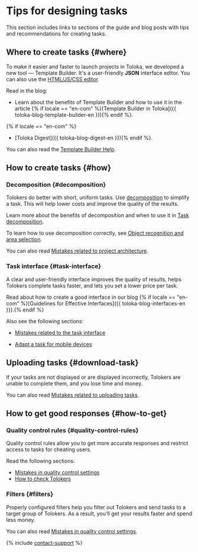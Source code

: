 # Tips for designing tasks

This section includes links to sections of the guide and blog posts with tips and recommendations for creating tasks.

## Where to create tasks {#where}

To make it easier and faster to launch projects in Toloka, we developed a new tool — Template Builder. It's a user-friendly **JSON** interface editor. You can also use the [HTML/JS/CSS editor](spec.md).

Read in the blog:

- Learn about the benefits of Template Builder and how to use it in the article {% if locale == "en-com" %}[Template Builder in Toloka]({{ toloka-blog-template-builder-en }}){% endif %}.

{% if locale == "en-com" %}
- [Toloka Digest]({{ toloka-blog-digest-en }}){% endif %}.

You can also read the [Template Builder Help](../../template-builder/index.md).

## How to create tasks {#how}

### Decomposition {#decomposition}

Tolokers do better with short, uniform tasks. Use [decomposition](../../glossary.md#decomposition) to simplify a task. This will help lower costs and improve the quality of the results.

Learn more about the benefits of decomposition and when to use it in [Task decomposition](solution-architecture.md).

To learn how to use decomposition correctly, see [Object recognition and area selection](image-segmentation-overview.md).

You can also read [Mistakes related to project architecture](frequent-customer-errors.md#mistakes-architecture).

### Task interface {#task-interface}

A clear and user-friendly interface improves the quality of results, helps Tolokers complete tasks faster, and lets you set a lower price per task.

Read about how to create a good interface in our blog {% if locale == "en-com" %}[Guidelines for Effective Interfaces]({{ toloka-blog-interfaces-en }}).{% endif %}

Also see the following sections:

- [Mistakes related to the task interface](frequent-customer-errors.md#interface-mistakes)

- [Adapt a task for mobile devices](mobile.md)

## Uploading tasks {#download-task}

If your tasks are not displayed or are displayed incorrectly, Tolokers are unable to complete them, and you lose time and money.

You can also read [Mistakes related to uploading tasks](frequent-customer-errors.md#loading-tasks-mistakes).

## How to get good responses {#how-to-get}

### Quality control rules {#quality-control-rules}

Quality control rules allow you to get more accurate responses and restrict access to tasks for cheating users.

Read the following sections:

- [Mistakes in quality control settings](frequent-customer-errors.md#quality-control-mistakes)
- [How to check Tolokers](check-performers.md)

### Filters {#filters}

Properly configured filters help you filter out Tolokers and send tasks to a target group of Tolokers. As a result, you'll get your results faster and spend less money.

You can also read [Mistakes in quality control settings](frequent-customer-errors.md).

{% include [contact-support](../_includes/contact-support.md) %}